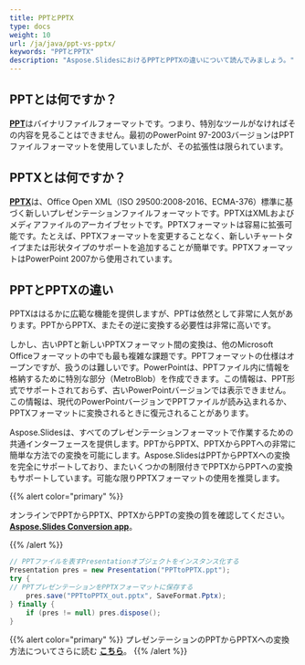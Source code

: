```yaml
---
title: PPTとPPTX
type: docs
weight: 10
url: /ja/java/ppt-vs-pptx/
keywords: "PPTとPPTX"
description: "Aspose.SlidesにおけるPPTとPPTXの違いについて読んでみましょう。"
---
```



## **PPTとは何ですか？**
[**PPT**](https://docs.fileformat.com/presentation/ppt/)はバイナリファイルフォーマットです。つまり、特別なツールがなければその内容を見ることはできません。最初のPowerPoint 97-2003バージョンはPPTファイルフォーマットを使用していましたが、その拡張性は限られています。
## **PPTXとは何ですか？**
[**PPTX**](https://docs.fileformat.com/presentation/pptx/)は、Office Open XML（ISO 29500:2008-2016、ECMA-376）標準に基づく新しいプレゼンテーションファイルフォーマットです。PPTXはXMLおよびメディアファイルのアーカイブセットです。PPTXフォーマットは容易に拡張可能です。たとえば、PPTXフォーマットを変更することなく、新しいチャートタイプまたは形状タイプのサポートを追加することが簡単です。PPTXフォーマットはPowerPoint 2007から使用されています。
## **PPTとPPTXの違い**
PPTXははるかに広範な機能を提供しますが、PPTは依然として非常に人気があります。PPTからPPTX、またその逆に変換する必要性は非常に高いです。

しかし、古いPPTと新しいPPTXフォーマット間の変換は、他のMicrosoft Officeフォーマットの中でも最も複雑な課題です。PPTフォーマットの仕様はオープンですが、扱うのは難しいです。PowerPointは、PPTファイル内に情報を格納するために特別な部分（MetroBlob）を作成できます。この情報は、PPT形式でサポートされておらず、古いPowerPointバージョンでは表示できません。この情報は、現代のPowerPointバージョンでPPTファイルが読み込まれるか、PPTXフォーマットに変換されるときに復元されることがあります。

Aspose.Slidesは、すべてのプレゼンテーションフォーマットで作業するための共通インターフェースを提供します。PPTからPPTX、PPTXからPPTへの非常に簡単な方法での変換を可能にします。Aspose.SlidesはPPTからPPTXへの変換を完全にサポートしており、またいくつかの制限付きでPPTXからPPTへの変換もサポートしています。可能な限りPPTXフォーマットの使用を推奨します。

{{% alert color="primary" %}} 

オンラインでPPTからPPTX、PPTXからPPTの変換の質を確認してください。[**Aspose.Slides Conversion app**](https://products.aspose.app/slides/conversion/)。

{{% /alert %}} 

```java
// PPTファイルを表すPresentationオブジェクトをインスタンス化する
Presentation pres = new Presentation("PPTtoPPTX.ppt");
try {
// PPTプレゼンテーションをPPTXフォーマットに保存する
    pres.save("PPTtoPPTX_out.pptx", SaveFormat.Pptx);
} finally {
    if (pres != null) pres.dispose();
}
```

{{% alert color="primary" %}} 
プレゼンテーションのPPTからPPTXへの変換方法についてさらに読む [**こちら**](/slides/ja/java/convert-ppt-to-pptx/)。
{{% /alert %}} 